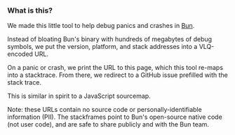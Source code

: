 <!-- The following is visible on the website's homepage -->

### What is this?

We made this little tool to help debug panics and crashes in [Bun](https://bun.sh).

Instead of bloating Bun's binary with hundreds of megabytes of debug symbols, we put the version, platform, and stack addresses into a VLQ-encoded URL.

On a panic or crash, we print the URL to this page, which this tool re-maps into a stacktrace. From there, we redirect to a GitHub issue prefilled with the stack trace.

This is similar in spirit to a JavaScript sourcemap.

Note: these URLs contain no source code or personally-identifiable information (PII). The stackframes point to Bun's open-source native code (not user code), and are safe to share publicly and with the Bun team.
